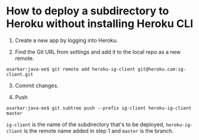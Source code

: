 # How to deploy a subdirectory to Heroku without installing Heroku CLI

1. Create a new app by logging into Heroku.

2. Find the Git URL from _settings_ and add it to the local repo as a new remote.

```
asarkar:java-ee$ git remote add heroku-ig-client git@heroku.com:ig-client.git
```
3. Commit changes.

4. Push

```
asarkar:java-ee$ git subtree push --prefix ig-client heroku-ig-client master
```

`ig-client` is the name of the subdirectory that's to be deployed, `heroku-ig-client` is the remote name added in step 1
 and `master` is the branch.

